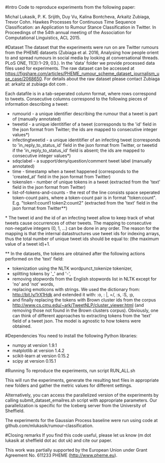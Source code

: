 #Intro
Code to reproduce experiments from the following paper:

Michal Lukasik, P. K. Srijith, Duy Vu, Kalina Bontcheva, Arkaitz Zubiaga, Trevor Cohn. Hawkes Processes for Continuous Time Sequence Classification: an Application to Rumour Stance Classification in Twitter.
In Proceedings of the 54th annual meeting of the Association for Computational Linguistics, ACL 2015. 

#Dataset
The dataset that the experiments were run on are Twitter rumours from the PHEME datasets
(Zubiaga et al. 2016, Analysing how people orient to and spread rumours in social media by looking at conversational threads. PLoS ONE, 11(3):1–29, 03.).
In the 'data' folder we provide processed data files used for experiments. The raw dataset can be accessed at https://figshare.com/articles/PHEME_rumour_scheme_dataset_journalism_use_case/2068650. For details about the raw dataset please contact Zubiaga at: arkaitz at zubiaga dot com .

Each datafile is in a tab-seperated column format, where rows correspond to tweets. Consecutive columns correspond to the following pieces of information describing a tweet:
* rumourid - a unique identifier describing the rumour that a tweet is part of (manually annotated)
* tweetid - a unique identitifier of a tweet (corresponds to the 'id' field in the json format from Twitter; the ids are mapped to consecutive integer values*)
* infectingtweetid - a unique identitifier of an infecting tweet (corresponds to 'in_reply_to_status_id' field in the json format from Twitter, or tweetid if the 'in_reply_to_status_id' field is absent; the ids are mapped to consecutive integer values*)
* sdqclabel - a support/deny/question/comment tweet label (manually annotated)
* time - timestamp when a tweet happened (corresponds to the 'created_at' field in the json format from Twitter)
* tokenslen - number of unique tokens in a tweet (extracted from the 'text' field in the json format from Twitter)
* list-of-tokens-and-counts - the rest of the line consists space seperated token-count pairs, where a token-count pair is in format "token:count". E.g. "token1:count1 token2:count2" (extracted from the 'text' field in the json format from Twitter**)

\* The tweet id and the id of an infecting tweet allow to keep track of what tweets cause occurrences of other tweets. The mapping to consecutive non-negative integers (0, 1, ...) can be done in any order. The reason for the mapping is that the internal datastructures use tweet ids for indexing arrays, thus the total number of unique tweet ids should be equal to: (the maximum value of a tweet id)+1.

\*\* In the datasets, the tokens are obtained after the following actions performed on the 'text' field: 
* tokenization using the NLTK wordpunct_tokenize tokenizer, 
* splitting tokens by '_' and '-', 
* removing stopwords from the English stopwords list in NLTK except for 'no' and 'not' words, 
* replacing emoticons with strings. We used the dictionary from: http://bit.ly/1rX1Hdk and extended it with: :o, : |, =/, :s, :S, :p, 
* and finally replacing the tokens with Brown cluster ids from the corpus http://www.cs.cmu.edu/~ark/TweetNLP/cluster_viewer.html (and removing those not found in the Brown clusters corpus). 
Obviously, one can think of different approaches to extracting tokens from the 'text' field of a tweet json. The model is agnostic to how tokens were obtained.

#Dependencies
You need to install the following Python libraries: 
* numpy at version 1.9.1 
* matplotlib at version 1.4.2
* scikit-learn at version 0.15.2
* scipy at version 0.15.1

#Running
To reproduce the experiments, run script RUN_ALL.sh

This will run the experiments, generate the resulting text files in appropriate new folders 
and gather the metric values for different settings.

Alternatively, you can access the parallelized version of the experiments by calling submit_dataset_emailres.sh script with appropriate parameters. 
Our parallelization is specific for the Iceberg server from the University of Sheffield. 

The experiments for the Gaussian Process baseline were run using code at github.com/mlukasik/rumour-classification.

#Closing remarks
If you find this code useful, please let us know (m dot lukasik at sheffield dot ac dot uk) and cite our paper.

This work was partially supported by the European Union under Grant Agreement No. 611233 PHEME (http://www.pheme.eu).

